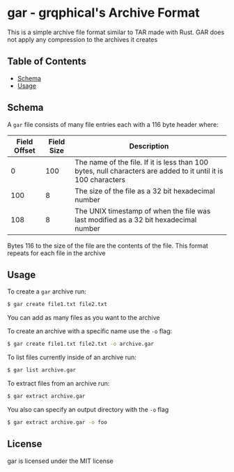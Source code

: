 # gar - grqphical's Archive Format

This is a simple archive file format similar to TAR made with Rust. GAR does not apply any compression to the archives it creates

## Table of Contents
- [Schema](#schema)
- [Usage](#usage)

## Schema

A `gar` file consists of many file entries each with a 116 byte header where:

| Field Offset | Field Size | Description                                                                                                    |
|--------------|------------|----------------------------------------------------------------------------------------------------------------|
| 0            | 100        | The name of the file. If it is less than 100 bytes, null characters are added to it until it is 100 characters |
| 100          | 8          | The size of the file as a 32 bit hexadecimal number                                                            |
| 108          | 8          | The UNIX timestamp of when the file was last modified as a 32 bit hexadecimal number                           |

Bytes 116 to the size of the file are the contents of the file. This format repeats for each file in the archive

## Usage

To create a `gar` archive run:
```bash
$ gar create file1.txt file2.txt
```
You can add as many files as you want to the archive

To create an archive with a specific name use the `-o` flag:
```bash
$ gar create file1.txt file2.txt -o archive.gar
```

To list files currently inside of an archive run:
```bash
$ gar list archive.gar
```

To extract files from an archive run:
```bash
$ gar extract archive.gar
```

You also can specify an output directory with the `-o` flag
```bash
$ gar extract archive.gar -o foo
```

## License

gar is licensed under the MIT license